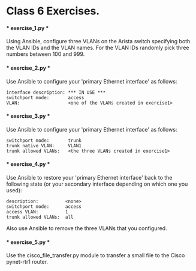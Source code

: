 # Class 6 Exercises.

#### * exercise_1.py *
Using Ansible, configure three VLANs on the Arista switch specifying both the
VLAN IDs and the VLAN names.  For the VLAN IDs randomly pick three numbers
between 100 and 999.

#### * exercise_2.py *
Use Ansible to configure your 'primary Ethernet interface' as follows:
```
interface description: *** IN USE ***
switchport mode:       access
VLAN:                  <one of the VLANs created in exercise1>
```
#### * exercise_3.py *
Use Ansible to configure your 'primary Ethernet interface' as follows:
```
switchport mode:       trunk
trunk native VLAN:     VLAN1
trunk allowed VLANs:   <the three VLANs created in exercise1>
```
#### * exercise_4.py *
Use Ansible to restore your 'primary Ethernet interface' back to the following
state (or your secondary interface depending on which one you used):
```
description:          <none>
switchport mode:      access
access VLAN:          1
trunk allowed VLANs:  all
```
Also use Ansible to remove the three VLANs that you configured.

#### * exercise_5.py *
Use the cisco_file_transfer.py module to transfer a small file to the Cisco
pynet-rtr1 router.
